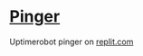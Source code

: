 # [Pinger](https://replit.com/@MarsRon/pinger)

Uptimerobot pinger on [replit.com](https://replit.com/@MarsRon/pinger)
